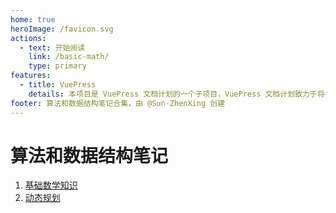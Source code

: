 ```yaml
---
home: true
heroImage: /favicon.svg
actions:
  - text: 开始阅读
    link: /basic-math/
    type: primary
features:
  - title: VuePress
    details: 本项目是 VuePress 文档计划的一个子项目，VuePress 文档计划致力于将各种自由知识提炼为更加现代化的文档。
footer: 算法和数据结构笔记合集，由 @Sun-ZhenXing 创建
---
```


# 算法和数据结构笔记

1. [基础数学知识](./basic-math/)
2. [动态规划](./dynamic-programming/)
